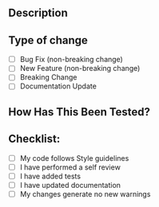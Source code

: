 ## Description
<!-- Brief description of changes -->

## Type of change
- [ ] Bug Fix (non-breaking change)
- [ ] New Feature (non-breaking change)
- [ ] Breaking Change
- [ ] Documentation Update

## How Has This Been Tested?
<!-- Describe test cases -->

## Checklist:
- [ ] My code follows Style guidelines
- [ ] I have performed a self review
- [ ] I have added tests
- [ ] I have updated documentation
- [ ] My changes generate no new warnings
